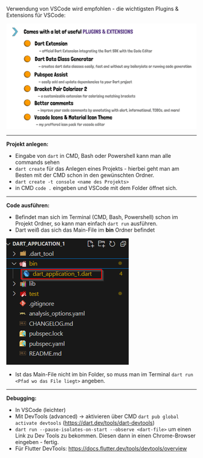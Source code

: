 Verwendung von VSCode wird empfohlen - die wichtigsten Plugins & Extensions für VSCode:

![image-20240511230108528](assets/image-20240511230108528.png)

---

**Projekt anlegen:**

* Eingabe von `dart` in CMD, Bash oder Powershell kann man alle commands sehen 
* `dart create` für das Anlegen eines Projekts - hierbei geht man am Besten mit der CMD schon in den gewünschten Ordner. 
* `dart create -t console <name des Projekts>`
* in CMD `code .` eingeben und VSCode mit dem Folder öffnet sich.

---

**Code ausführen:**

* Befindet man sich im Terminal (CMD, Bash, Powershell) schon im Projekt Ordner, so kann man einfach `dart run` ausführen.
* Dart weiß das sich das Main-File im **bin** Ordner befindet

![image-20240511231500592](assets/image-20240511231500592.png)

* Ist das Main-File nicht im bin Folder, so muss man im Terminal `dart run <Pfad wo das File liegt>` angeben.

---

**Debugging:**

* In VSCode (leichter)
* Mit DevTools (advanced) -> aktivieren über CMD `dart pub global activate devtools` (https://dart.dev/tools/dart-devtools)
* `dart run --pause-isolates-on-start --observe <dart-file>` um einen Link zu Dev Tools zu bekommen. Diesen dann in einen Chrome-Browser eingeben - fertig.
* Für Flutter DevTools: https://docs.flutter.dev/tools/devtools/overview

